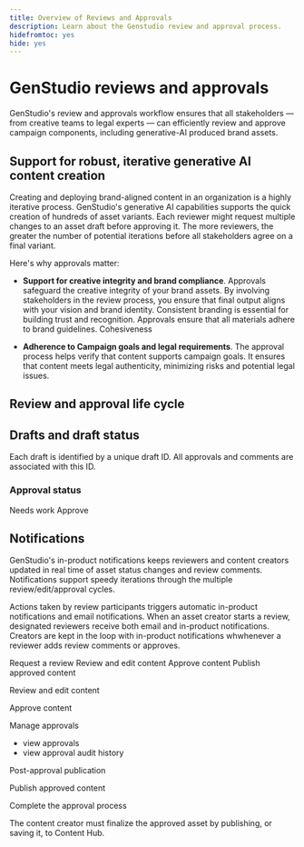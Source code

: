 ```yaml
---
title: Overview of Reviews and Approvals
description: Learn about the Genstudio review and approval process.
hidefromtoc: yes
hide: yes
---
```


# GenStudio reviews and approvals

GenStudio's review and approvals workflow ensures that all stakeholders —  from creative teams to legal experts —  can efficiently review and approve campaign components, including generative-AI produced brand assets. 

## Support for robust, iterative generative AI content creation

Creating and deploying brand-aligned content in an organization is a highly iterative process. GenStudio's generative AI capabilities supports the quick creation of hundreds of asset variants. Each reviewer might request multiple changes to an asset draft before approving it. The more reviewers, the greater the number of potential iterations before all stakeholders agree on a final variant.    

Here's why approvals matter:

* **Support for creative integrity and brand compliance**. Approvals safeguard the creative integrity of your brand assets. By involving stakeholders in the review process, you ensure that final output aligns with your vision and brand identity. Consistent branding is essential for building trust and recognition. Approvals ensure that all materials adhere to brand guidelines. Cohesiveness

* **Adherence to Campaign goals and legal requirements**. The approval process helps verify that content supports campaign goals. It ensures that content meets legal authenticity, minimizing risks and potential legal issues.

## Review and approval life cycle

## Drafts and draft status

Each draft is identified by a unique draft ID. All approvals and comments are associated with this ID. 




### Approval status


Needs work
Approve

## Notifications

GenStudio's in-product notifications keeps reviewers and content creators updated in real time of asset status changes and review comments. Notifications support speedy iterations through the multiple review/edit/approval cycles. 

Actions taken by review participants triggers automatic in-product notifications and email notifications. When an asset creator starts a review, designated reviewers receive both email and in-product notifications. Creators are kept in the loop with in-product notifications whwhenever a reviewer adds review comments or approves. 


Request a review
Review and edit content
Approve content
Publish approved content


Review and edit content 



Approve content



Manage approvals
* view approvals
* view approval audit history



Post-approval publication

Publish approved content

Complete the approval process

The content creator must finalize the approved asset by publishing, or saving it, to Content Hub. 



